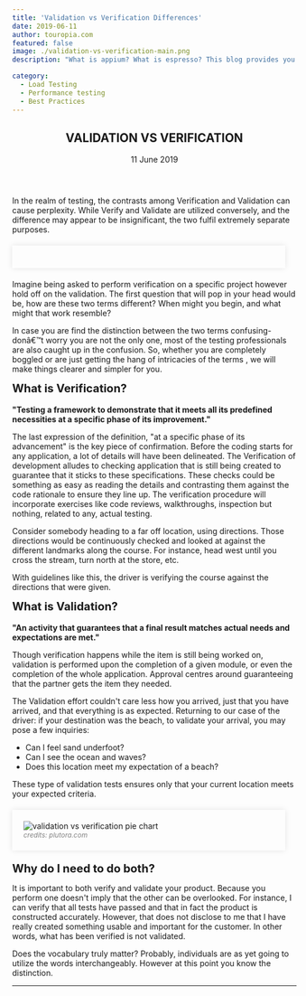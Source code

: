 ```yaml
---
title: 'Validation vs Verification Differences'
date: 2019-06-11
author: touropia.com
featured: false
image: ./validation-vs-verification-main.png
description: "What is appium? What is espresso? This blog provides you a brief about Appium..."

category:
  - Load Testing
  - Performance testing
  - Best Practices
---
```



<article>
<header class="entry-header">
<h1 class="blog-title">VALIDATION VS VERIFICATION</h1>
<div class="entry-date blog-date">11 June 2019</div>
</header>
<div class="entry-content">
<p class="blog-content">
In the realm of testing, the contrasts among Verification and Validation can cause perplexity. While Verify and Validate are utilized conversely, and the difference may appear to be insignificant, the two fulfil extremely separate purposes.
</p>
<div style="width:88%; margin-top:20px; margin-bottom:20px;padding:20px; box-shadow:0 0 10px rgba(0,0,0,0.1)">
<!-- <img class="main-img img-responsive" src="/validation-vs-verification-main.png" alt="validation vs verification pie chart" title="validation vs verification testing"> -->
</div>
<p class="blog-content">
Imagine being asked to perform verification on a specific project however hold off on the validation. The first question that will pop in your head would be, how are these two terms different? When might you begin, and what might that work resemble?
</p>
<p class="blog-content">
In case you are find the distinction between the two terms confusing- donâ€™t worry you are not the only one, most of the testing professionals are also caught up in the confusion. So, whether you are completely boggled or are just getting the hang of intricacies of the terms , we will make things clearer and simpler for you.
</p>
<p class="blog-content">
<b style="font-size:20px">What is Verification?</b>
<br><br>
<b>"Testing a framework to demonstrate that it meets all its predefined necessities at a specific phase of its improvement."</b>
</p>
<p class="blog-content">
The last expression of the definition, "at a specific phase of its advancement" is the key piece of confirmation. Before the coding starts for any application, a lot of details will have been delineated. The Verification of development alludes to checking application that is still being created to guarantee that it sticks to these specifications. These checks could be something as easy as reading the details and contrasting them against the code rationale to ensure they line up. The verification procedure will incorporate exercises like code reviews, walkthroughs, inspection but nothing, related to any, actual testing.
</p>
<p class="blog-content">
Consider somebody heading to a far off location, using directions. Those directions would be continuously checked and looked at against the different landmarks along the course. For instance, head west until you cross the stream, turn north at the store, etc.
</p>
<p class="blog-content">
With guidelines like this, the driver is verifying the course against the directions that were given.
</p>
<p class="blog-content">
<b style="font-size:20px">What is Validation?</b><br><br>
<b>"An activity that guarantees that a final result matches actual needs and expectations are met."</b>
</p>
<p class="blog-content">
Though verification happens while the item is still being worked on, validation is performed upon the completion of a given module, or even the completion of the whole application. Approval centres around guaranteeing that the partner gets the item they needed.
</p>
<p class="blog-content">
The Validation effort couldn't care less how you arrived, just that you have arrived, and that everything is as expected. Returning to our case of the driver: if your destination was the beach, to validate your arrival, you may pose a few inquiries:
</p>
<ul class="blog-content">
<li>Can I feel sand underfoot?</li>
<li>Can I see the ocean and waves?</li>
<li>Does this location meet my expectation of a beach?</li>
</ul>
<p class="blog-content">These type of validation tests ensures only that your current location meets your expected criteria.</p>
</div>
<div style="width:88%; margin-top:20px; margin-bottom:20px;padding:20px; box-shadow:0 0 10px rgba(0,0,0,0.1)">
<img class="main-img img-responsive" src="/validation-vs-verification.jpg" alt="validation vs verification pie chart" title="validation vs verification testing"><br>
<span style="font-size: 12px;color: grey"><i>credits: plutora.com</i></span>
</div>
<p class="blog-content">
<b style="font-size:20px">Why do I need to do both?</b><br>
</p>
<p class="blog-content">
It is important to both verify and validate your product. Because you perform one doesn't imply that the other can be overlooked. For instance, I can verify that all tests have passed and that in fact the product is constructed accurately. However, that does not disclose to me that I have really created something usable and important for the customer. In other words, what has been verified is not validated.
</p>
<p class="blog-content">
Does the vocabulary truly matter? Probably, individuals are as yet going to utilize the words interchangeably. However at this point you know the distinction.
</p>
<hr>
</article>
